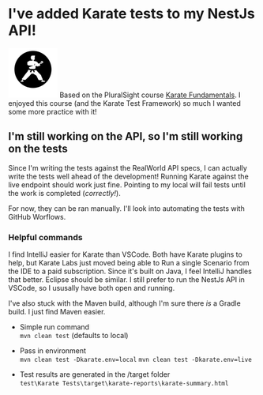 # I've added Karate tests to my NestJs API!

<a href="https://www.karatelabs.io/" target="blank"><img src="../src/utils/karate-labs-logo-ring.svg" width="100" alt="Karate Logo" /></a>
Based on the PluralSight course [Karate Fundamentals](https://www.pluralsight.com/courses/karate-fundamentals). I enjoyed this course (and the Karate Test Framework) so much I wanted some more practice with it!

## I'm still working on the API, so I'm still working on the tests

Since I'm writing the tests against the RealWorld API specs, I can actually write the tests well ahead of the development! Running Karate against the live endpoint should work just fine. Pointing to my local will fail tests until the work is completed (_correctly!_).

For now, they can be ran manually. I'll look into automating the tests with GitHub Worflows.

### Helpful commands

I find IntelliJ easier for Karate than VSCode. Both have Karate plugins to help, but Karate Labs just moved being able to Run a single Scenario from the IDE to a paid subscription. Since it's built on Java, I feel IntelliJ handles that better. Eclipse should be similar. I still prefer to run the NestJs API in VSCode, so I ususally have both open and running.

I've also stuck with the Maven build, although I'm sure there _is_ a Gradle build. I just find Maven easier.

- Simple run command  
  `mvn clean test` (defaults to local)
- Pass in environment  
  `mvn clean test -Dkarate.env=local`
  `mvn clean test -Dkarate.env=live`

- Test results are generated in the /target folder  
  `test\Karate Tests\target\karate-reports\karate-summary.html`

